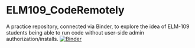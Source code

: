 # ELM109_CodeRemotely
 A practice repository, connected via Binder, to explore the idea of ELM-109 students being able to run code without user-side admin authorization/installs.
[![Binder](https://mybinder.org/badge_logo.svg)](https://mybinder.org/v2/gh/sw13tch-dio/ELM109_CodeRemotely.git/HEAD)

